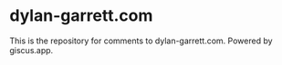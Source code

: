 # dylan-garrett.com
This is the repository for comments to dylan-garrett.com. Powered by giscus.app.
